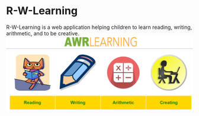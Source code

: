 # R-W-Learning
R-W-Learning is a web application helping children to learn reading, writing, arithmetic, and to be creative.
![Alt text](res/screenshot.png?raw=true)
